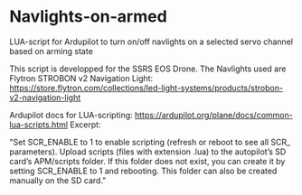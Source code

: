 # Navlights-on-armed
LUA-script for Ardupilot to turn on/off navlights on a selected servo channel based on arming state

This script is developped for the SSRS EOS Drone.
The Navlights used are Flytron STROBON v2 Navigation Light: https://store.flytron.com/collections/led-light-systems/products/strobon-v2-navigation-light

Ardupilot docs for LUA-scripting: https://ardupilot.org/plane/docs/common-lua-scripts.html
Excerpt:

  "Set SCR_ENABLE to 1 to enable scripting (refresh or reboot to see all SCR_ parameters).
  Upload scripts (files with extension .lua) to the autopilot’s SD card’s APM/scripts folder.
  If this folder does not exist, you can create it by setting SCR_ENABLE to 1 and rebooting. This folder can also be created manually on the SD card."
